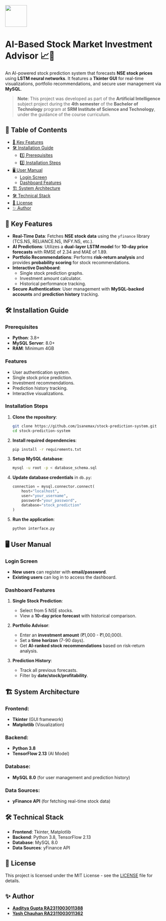 <img src="https://1.bp.blogspot.com/-N-XwxleEyOo/WYQEtqUZGnI/AAAAAAAAwRI/Klh5vIblR_EzyXjHsm1zh5WP3hWZMaciACLcBGAs/s1600/SRM%2BLogo.png" height=70>

# AI-Based Stock Market Investment Advisor 📈🤖


An AI-powered stock prediction system that forecasts **NSE stock prices** using **LSTM neural networks**. It features a **Tkinter GUI** for real-time visualizations, portfolio recommendations, and secure user management via **MySQL**.

> **Note**: This project was developed as part of the **Artificial Intelligence** subject project during the **4th semester** of the **Bachelor of Technology** program at **SRM Institute of Science and Technology**, under the guidance of the course curriculum.



## 📖 Table of Contents

- [🚀 Key Features](#-key-features)
- [🛠️ Installation Guide](#-installation-guide)
  - [1️⃣ Prerequisites](#-prerequisites)
  - [2️⃣ Installation Steps](#-installation-steps)
- [🖥️ User Manual](#-user-manual)
  - [Login Screen](#login-screen)
  - [Dashboard Features](#-dashboard-features)
- [🏗️ System Architecture](#-system-architecture)
- [🛠️ Technical Stack](#-technical-stack)
- [📄 License](#-license)
- [✨ Author](#-author)









## 🚀 Key Features

- **Real-Time Data**: Fetches **NSE stock data** using the `yfinance` library (TCS.NS, RELIANCE.NS, INFY.NS, etc.).
- **AI Predictions**: Utilizes a **dual-layer LSTM model** for **10-day price forecasts** with RMSE of 2.34 and MAE of 1.89.
- **Portfolio Recommendations**: Performs **risk-return analysis** and provides **probability scoring** for stock recommendations.
- **Interactive Dashboard**:
  - Single stock prediction graphs.
  - Investment amount calculator.
  - Historical performance tracking.
- **Secure Authentication**: User management with **MySQL-backed accounts** and **prediction history** tracking.





## 🛠️ Installation Guide

### Prerequisites

- **Python**: 3.8+
- **MySQL Server**: 8.0+
- **RAM**: Minimum 4GB

### Features

- User authentication system.
- Single stock price prediction.
- Investment recommendations.
- Prediction history tracking.
- Interactive visualizations.

### Installation Steps

1. **Clone the repository**:
   ```bash
   git clone https://github.com/1sanemax/stock-prediction-system.git
   cd stock-prediction-system
   ```

2. **Install required dependencies**:
   ```bash
   pip install -r requirements.txt
   ```

3. **Setup MySQL database**:
   ```bash
   mysql -u root -p < database_schema.sql
   ```

4. **Update database credentials** in `db.py`:
   ```python
   connection = mysql.connector.connect(
       host="localhost",
       user="your_username",
       password="your_password",
       database="stock_prediction"
   )
   ```

5. **Run the application**:
   ```bash
   python interface.py
   ```





## 🖥️ User Manual

### Login Screen

- **New users** can register with **email/password**.
- **Existing users** can log in to access the dashboard.

### Dashboard Features

1. **Single Stock Prediction**:
   - Select from 5 NSE stocks.
   - View a **10-day price forecast** with historical comparison.

2. **Portfolio Advisor**:
   - Enter an **investment amount** (₹1,000 - ₹1,00,000).
   - Set a **time horizon** (7-90 days).
   - Get **AI-ranked stock recommendations** based on risk-return analysis.

3. **Prediction History**:
   - Track all previous forecasts.
   - Filter by **date/stock/profitability**.





## 🏗️ System Architecture

### Frontend:
- **Tkinter** (GUI framework)
- **Matplotlib** (Visualization)

### Backend:
- **Python 3.8**
- **TensorFlow 2.13** (AI Model)

### Database:
- **MySQL 8.0** (for user management and prediction history)

### Data Sources:
- **yFinance API** (for fetching real-time stock data)





## 🛠️ Technical Stack

- **Frontend**: Tkinter, Matplotlib
- **Backend**: Python 3.8, TensorFlow 2.13
- **Database**: MySQL 8.0
- **Data Sources**: yFinance API





## 📄 License

This project is licensed under the MIT License - see the [LICENSE](LICENSE) file for details.





## ✨ Author

- **[Aaditya Gupta RA2311003011388](https://github.com/aadityaguptaaa)**
- **[Yash Chauhan RA2311003011362](https://github.com/Yashchauhan-07)**

